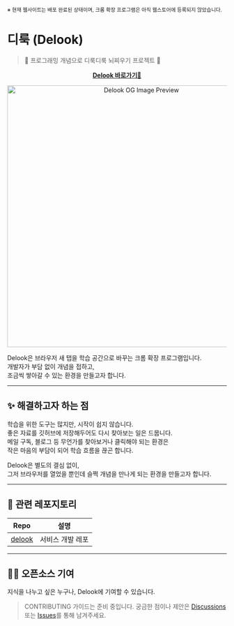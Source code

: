 <sub>※ 현재 웹사이트는 배포 완료된 상태이며, 크롬 확장 프로그램은 아직 웹스토어에 등록되지 않았습니다.</sub>

# 디룩 (Delook)

> 🧠 프로그래밍 개념으로 디룩디룩 뇌찌우기 프로젝트 🚀  

<p align="center">
  <a href="https://www.delook.co.kr" target="_blank">
    <strong>Delook 바로가기🎉</strong>
  </a>
</p>
<p align="center">
  <img width="600" src="https://github.com/user-attachments/assets/e183b365-a43e-42c3-9d31-7490868e6c63" alt="Delook OG Image Preview" />
</p>

Delook은 브라우저 새 탭을 학습 공간으로 바꾸는 크롬 확장 프로그램입니다. 
</br>개발자가 부담 없이 개념을 접하고,
</br>조금씩 쌓아갈 수 있는 환경을 만들고자 합니다.

---

## ✨ 해결하고자 하는 점

학습을 위한 도구는 많지만, 시작이 쉽지 않습니다.</br>좋은 자료를 깃허브에 저장해두어도 다시 찾아보는 일은 드뭅니다.</br>
메일 구독, 블로그 등 무언가를 찾아보거나 클릭해야 되는 환경은</br>작은 마음의 부담이 되어 학습 흐름을 끊곤 합니다.

Delook은 별도의 결심 없이,</br>그저 브라우저를 열었을 뿐인데 슬쩍 개념을 만나게 되는 환경을 만들고자 합니다.

---

## 🔗 관련 레포지토리

| Repo | 설명 |
|------|------|
| [delook](https://github.com/delook-dev/delook) | 서비스 개발 레포 |

---

## 🙋‍♀️ 오픈소스 기여
지식을 나누고 싶은 누구나, Delook에 기여할 수 있습니다. 

> CONTRIBUTING 가이드는 준비 중입니다.
> 궁금한 점이나 제안은 [Discussions](https://github.com/delook-dev/delook/discussions) 또는 [Issues](https://github.com/delook-dev/delook/issues)를 통해 남겨주세요.
